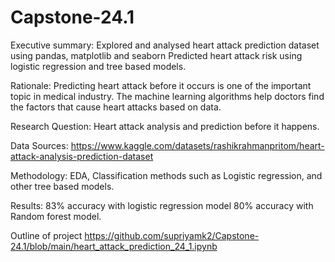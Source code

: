 # Capstone-24.1

Executive summary:
Explored and analysed heart attack prediction dataset using pandas, matplotlib and seaborn
Predicted heart attack risk using logistic regression and tree based models.

Rationale:
Predicting heart attack before it occurs is one of the important topic in medical industry. The machine learning algorithms help doctors find the factors that cause heart attacks based on data.

Research Question:
Heart attack analysis and prediction before it happens.

Data Sources:
https://www.kaggle.com/datasets/rashikrahmanpritom/heart-attack-analysis-prediction-dataset

Methodology:
EDA, Classification methods such as Logistic regression, and other tree based models.

Results:
83% accuracy with logistic regression model 80% accuracy with Random forest model.

Outline of project
https://github.com/supriyamk2/Capstone-24.1/blob/main/heart_attack_prediction_24_1.ipynb
